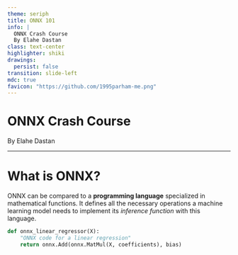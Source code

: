 ```yaml
---
theme: seriph
title: ONNX 101
info: |
  ONNX Crash Course
  By Elahe Dastan
class: text-center
highlighter: shiki
drawings:
  persist: false
transition: slide-left
mdc: true
favicon: "https://github.com/1995parham-me.png"
---
```


# ONNX Crash Course

By Elahe Dastan

<div class="abs-br m-6 flex gap-2">
  <a href="https://github.com/1995parham-learning/onnx101" target="_blank" alt="GitHub" title="Open in GitHub"
    class="text-xl slidev-icon-btn opacity-50 !border-none !hover:text-white">
    <carbon-logo-github />
  </a>
</div>

---

# What is ONNX?

ONNX can be compared to a **programming language** specialized in mathematical functions.
It defines all the necessary operations a machine learning model needs to implement
its _inference function_ with this language.

```python
def onnx_linear_regressor(X):
    "ONNX code for a linear regression"
    return onnx.Add(onnx.MatMul(X, coefficients), bias)
```
